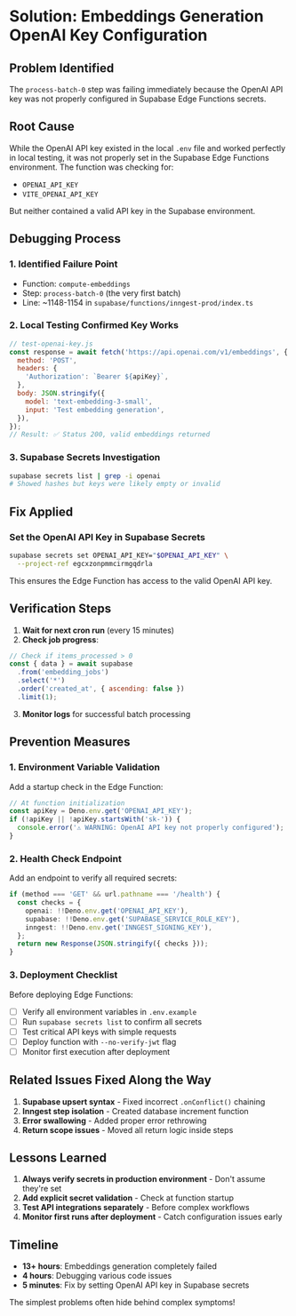# Solution: Embeddings Generation OpenAI Key Configuration

## Problem Identified
The `process-batch-0` step was failing immediately because the OpenAI API key was not properly configured in Supabase Edge Functions secrets.

## Root Cause
While the OpenAI API key existed in the local `.env` file and worked perfectly in local testing, it was not properly set in the Supabase Edge Functions environment. The function was checking for:
- `OPENAI_API_KEY`
- `VITE_OPENAI_API_KEY`

But neither contained a valid API key in the Supabase environment.

## Debugging Process

### 1. Identified Failure Point
- Function: `compute-embeddings`
- Step: `process-batch-0` (the very first batch)
- Line: ~1148-1154 in `supabase/functions/inngest-prod/index.ts`

### 2. Local Testing Confirmed Key Works
```javascript
// test-openai-key.js
const response = await fetch('https://api.openai.com/v1/embeddings', {
  method: 'POST',
  headers: {
    'Authorization': `Bearer ${apiKey}`,
  },
  body: JSON.stringify({
    model: 'text-embedding-3-small',
    input: 'Test embedding generation',
  }),
});
// Result: ✅ Status 200, valid embeddings returned
```

### 3. Supabase Secrets Investigation
```bash
supabase secrets list | grep -i openai
# Showed hashes but keys were likely empty or invalid
```

## Fix Applied

### Set the OpenAI API Key in Supabase Secrets
```bash
supabase secrets set OPENAI_API_KEY="$OPENAI_API_KEY" \
  --project-ref egcxzonpmmcirmgqdrla
```

This ensures the Edge Function has access to the valid OpenAI API key.

## Verification Steps

1. **Wait for next cron run** (every 15 minutes)
2. **Check job progress**:
```javascript
// Check if items_processed > 0
const { data } = await supabase
  .from('embedding_jobs')
  .select('*')
  .order('created_at', { ascending: false })
  .limit(1);
```

3. **Monitor logs** for successful batch processing

## Prevention Measures

### 1. Environment Variable Validation
Add a startup check in the Edge Function:
```typescript
// At function initialization
const apiKey = Deno.env.get('OPENAI_API_KEY');
if (!apiKey || !apiKey.startsWith('sk-')) {
  console.error('⚠️ WARNING: OpenAI API key not properly configured');
}
```

### 2. Health Check Endpoint
Add an endpoint to verify all required secrets:
```typescript
if (method === 'GET' && url.pathname === '/health') {
  const checks = {
    openai: !!Deno.env.get('OPENAI_API_KEY'),
    supabase: !!Deno.env.get('SUPABASE_SERVICE_ROLE_KEY'),
    inngest: !!Deno.env.get('INNGEST_SIGNING_KEY'),
  };
  return new Response(JSON.stringify({ checks }));
}
```

### 3. Deployment Checklist
Before deploying Edge Functions:
- [ ] Verify all environment variables in `.env.example`
- [ ] Run `supabase secrets list` to confirm all secrets
- [ ] Test critical API keys with simple requests
- [ ] Deploy function with `--no-verify-jwt` flag
- [ ] Monitor first execution after deployment

## Related Issues Fixed Along the Way

1. **Supabase upsert syntax** - Fixed incorrect `.onConflict()` chaining
2. **Inngest step isolation** - Created database increment function
3. **Error swallowing** - Added proper error rethrowing
4. **Return scope issues** - Moved all return logic inside steps

## Lessons Learned

1. **Always verify secrets in production environment** - Don't assume they're set
2. **Add explicit secret validation** - Check at function startup
3. **Test API integrations separately** - Before complex workflows
4. **Monitor first runs after deployment** - Catch configuration issues early

## Timeline
- **13+ hours**: Embeddings generation completely failed
- **4 hours**: Debugging various code issues
- **5 minutes**: Fix by setting OpenAI API key in Supabase secrets

The simplest problems often hide behind complex symptoms!